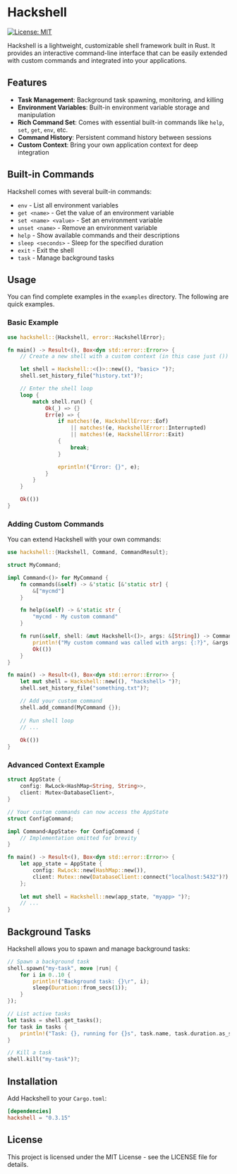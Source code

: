 # Hackshell

[![License: MIT](https://img.shields.io/badge/License-MIT-blue.svg)](https://opensource.org/licenses/MIT)

Hackshell is a lightweight, customizable shell framework built in Rust. It provides an interactive command-line interface that can be easily extended with custom commands and integrated into your applications.

## Features

- **Task Management**: Background task spawning, monitoring, and killing
- **Environment Variables**: Built-in environment variable storage and manipulation
- **Rich Command Set**: Comes with essential built-in commands like `help`, `set`, `get`, `env`, etc.
- **Command History**: Persistent command history between sessions
- **Custom Context**: Bring your own application context for deep integration

## Built-in Commands

Hackshell comes with several built-in commands:

- `env` - List all environment variables
- `get <name>` - Get the value of an environment variable
- `set <name> <value>` - Set an environment variable
- `unset <name>` - Remove an environment variable
- `help` - Show available commands and their descriptions
- `sleep <seconds>` - Sleep for the specified duration
- `exit` - Exit the shell
- `task` - Manage background tasks

## Usage

You can find complete examples in the `examples` directory. The following are quick examples.

### Basic Example

```rust
use hackshell::{Hackshell, error::HackshellError};

fn main() -> Result<(), Box<dyn std::error::Error>> {
    // Create a new shell with a custom context (in this case just ())

    let shell = Hackshell::<()>::new((), "basic> ")?;
    shell.set_history_file("history.txt")?;

    // Enter the shell loop
    loop {
        match shell.run() {
            Ok(_) => {}
            Err(e) => {
                if matches!(e, HackshellError::Eof)
                    || matches!(e, HackshellError::Interrupted)
                    || matches!(e, HackshellError::Exit)
                {
                    break;
                }

                eprintln!("Error: {}", e);
            }
        }
    }

    Ok(())
}
```

### Adding Custom Commands

You can extend Hackshell with your own commands:

```rust
use hackshell::{Hackshell, Command, CommandResult};

struct MyCommand;

impl Command<()> for MyCommand {
    fn commands(&self) -> &'static [&'static str] {
        &["mycmd"]
    }

    fn help(&self) -> &'static str {
        "mycmd - My custom command"
    }

    fn run(&self, shell: &mut Hackshell<()>, args: &[String]) -> CommandResult {
        println!("My custom command was called with args: {:?}", &args[1..]);
        Ok(())
    }
}

fn main() -> Result<(), Box<dyn std::error::Error>> {
    let mut shell = Hackshell::new((), "hackshell> ")?;
    shell.set_history_file("something.txt")?;

    // Add your custom command
    shell.add_command(MyCommand {});
    
    // Run shell loop
    // ...
    
    Ok(())
}
```

### Advanced Context Example

```rust
struct AppState {
    config: RwLock<HashMap<String, String>>,
    client: Mutex<DatabaseClient>,
}

// Your custom commands can now access the AppState
struct ConfigCommand;

impl Command<AppState> for ConfigCommand {
    // Implementation omitted for brevity
}

fn main() -> Result<(), Box<dyn std::error::Error>> {
    let app_state = AppState {
        config: RwLock::new(HashMap::new()),
        client: Mutex::new(DatabaseClient::connect("localhost:5432")?),
    };
    
    let mut shell = Hackshell::new(app_state, "myapp> ")?;
    // ...
}
```

## Background Tasks

Hackshell allows you to spawn and manage background tasks:

```rust
// Spawn a background task
shell.spawn("my-task", move |run| {
    for i in 0..10 {
        println!("Background task: {}\r", i);
        sleep(Duration::from_secs(1));
    }
});

// List active tasks
let tasks = shell.get_tasks();
for task in tasks {
    println!("Task: {}, running for {}s", task.name, task.duration.as_secs());
}

// Kill a task
shell.kill("my-task")?;
```

## Installation

Add Hackshell to your `Cargo.toml`:

```toml
[dependencies]
hackshell = "0.3.15"
```

## License

This project is licensed under the MIT License - see the LICENSE file for details.
